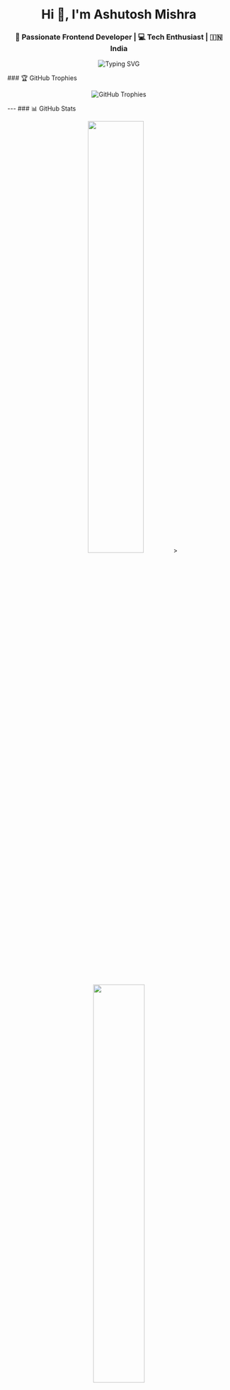 <h1 align="center">Hi 👋, I'm Ashutosh Mishra</h1> <h3 align="center">🚀 Passionate Frontend Developer | 💻 Tech Enthusiast | 🇮🇳 India</h3> <p align="center"> <img src="https://readme-typing-svg.herokuapp.com?font=Fira+Code&size=22&pause=1000&color=blue0&center=true&vCenter=true&width=600&height=100&lines=Hi%2C+I'm+Ashutosh+Mishra;Frontend+Developer+from+India;I+love+to+build+cool+web+apps" alt="Typing SVG" /> </p> ### 🏆 GitHub Trophies <p align="center"> <img src="https://github-profile-trophy.vercel.app/?username=theashutoshmishra&theme=algolia&margin-w=10&no-bg=true" alt="GitHub Trophies" /> </p> --- ### 📊 GitHub Stats <p align="center"> <img width="50%" src="https://github-readme-stats.vercel.app/api?username=theashutoshmishra&show_icons=true&theme=radical&count_private=true" /> > <img width="48%" src="https://github-readme-stats.vercel.app/api/top-langs/?username=theashutoshmishra&layout=compact&theme=radical" /> </p> --- ### 🔥 GitHub Streak <p align="center"> <img src="https://github-readme-streak-stats.herokuapp.com?user=theashutoshmishra&theme=radical&hide_border=false" alt="GitHub Streak" /> </p> --- ### 🧑‍💻 About Me - 🌱 Currently exploring **MERN Stack** - 💬 Ask me about **JavaScript | React | Node.js | Python** - 📫 Reach me at: **talktoashutoshmishra@gmail.com** - 📁 Portfolio: [Visit My Portfolio](https://theashutoshmishra.github.io/portfolio/) - 📄 Resume: [Download Resume PDF](https://github.com/TheAshutoshMishra/resume/blob/main/Ashutosh_Mishra_Resume.pdf) --- ### 🌐 Connect With Me <p align="center"> <a href="https://twitter.com/ashutoshmi17031" target="_blank"><img src="https://img.shields.io/badge/Twitter-1DA1F2?style=for-the-badge&logo=twitter&logoColor=white" /></a> <a href="https://linkedin.com/in/ashutosh-mishra" target="_blank"><img src="https://img.shields.io/badge/LinkedIn-0077B5?style=for-the-badge&logo=linkedin&logoColor=white" /></a> <a href="https://instagram.com/pt__ashutosh_mishra" target="_blank"><img src="https://img.shields.io/badge/Instagram-E4405F?style=for-the-badge&logo=instagram&logoColor=white" /></a> <a href="https://www.codechef.com/users/mishraashu" target="_blank"><img src="https://img.shields.io/badge/CodeChef-5B4638?style=for-the-badge&logo=codechef&logoColor=white" /></a> <a href="https://www.hackerrank.com/dev_ashutoshmis1" target="_blank"><img src="https://img.shields.io/badge/HackerRank-2EC866?style=for-the-badge&logo=hackerrank&logoColor=white" /></a> <a href="https://leetcode.com/buildwithashu" target="_blank"><img src="https://img.shields.io/badge/LeetCode-FFA116?style=for-the-badge&logo=leetcode&logoColor=black" /></a> </p> --- ### 🛠️ Tech Stack <p align="center"> <img src="https://img.shields.io/badge/HTML5-E34F26?style=flat-square&logo=html5&logoColor=white" /> <img src="https://img.shields.io/badge/CSS3-1572B6?style=flat-square&logo=css3&logoColor=white" /> <img src="https://img.shields.io/badge/JavaScript-F7DF1E?style=flat-square&logo=javascript&logoColor=black" /> <img src="https://img.shields.io/badge/React-61DAFB?style=flat-square&logo=react&logoColor=black" /> <img src="https://img.shields.io/badge/Node.js-339933?style=flat-square&logo=node.js&logoColor=white" /> <img src="https://img.shields.io/badge/Python-3776AB?style=flat-square&logo=python&logoColor=white" /> <img src="https://img.shields.io/badge/MongoDB-47A248?style=flat-square&logo=mongodb&logoColor=white" /> <img src="https://img.shields.io/badge/Git-F05032?style=flat-square&logo=git&logoColor=white" /> <img src="https://img.shields.io/badge/GitHub-181717?style=flat-square&logo=github" /> </p> --- ### ✨ Fun Quote > “Code is like humor. When you have to explain it, it’s bad.” > — _Ashutosh Mishra_ --- --- ### 💻 Just Keep Coding... <p align="center"> <img src="https://cdn.dribbble.com/users/1059583/screenshots/4171367/coding-freak.gif" width="400"/> </p> --- ⭐️ From [@theashutoshmishra](https://github.com/theashutoshmishra)
